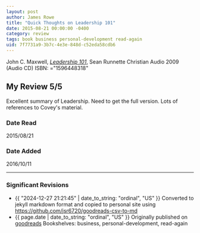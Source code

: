 ```yaml
---
layout: post
author: James Rowe
title: "Quick Thoughts on Leadership 101"
date: 2015-08-21 00:00:00 -0400
category: review
tags: book business personal-development read-again
uid: 7f7731a9-3b7c-4e3e-848d-c52eda58cdb6
---
```


John C. Maxwell, *[Leadership 101](https://www.goodreads.com/book/show/9917744)*, Sean Runnette Christian Audio 2009 (Audio CD) ISBN: ="1596448318"

## My Review 5/5

Excellent summary of Leadership. Need to get the full version. Lots of references to Covey's material.

### Date Read
2015/08/21

### Date Added
2016/10/11

---

### Significant Revisions

- {{ "2024-12-27 21:21:45" | date_to_string: "ordinal", "US" }} Converted to jekyll markdown format and copied to personal site using <https://github.com/jsr6720/goodreads-csv-to-md>
- {{ page.date | date_to_string: "ordinal", "US" }} Originally published on [goodreads](https://www.goodreads.com) Bookshelves: business, personal-development, read-again